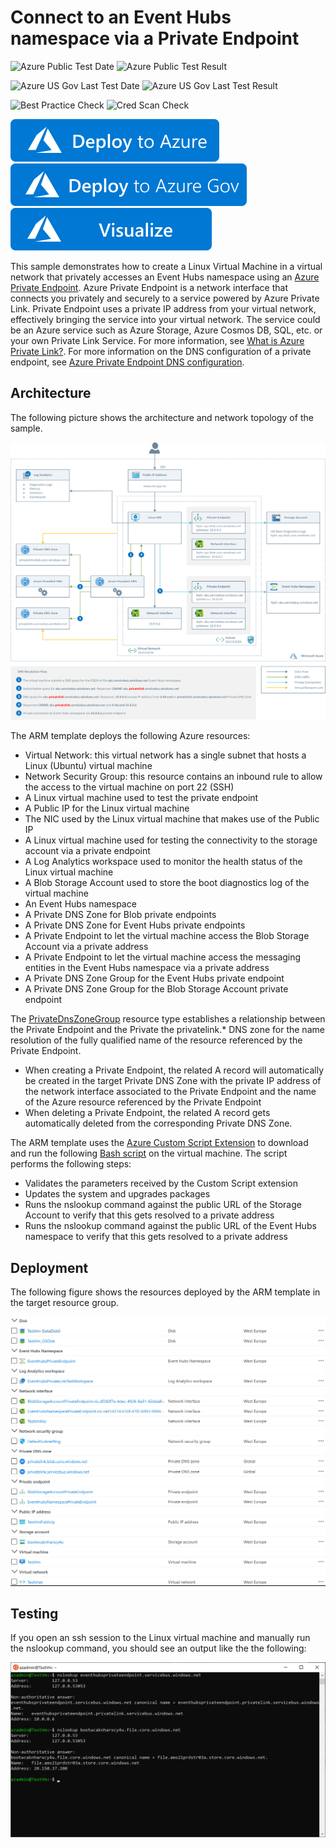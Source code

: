 # Connect to an Event Hubs namespace via a Private Endpoint #

![Azure Public Test Date](https://azurequickstartsservice.blob.core.windows.net/badges/quickstarts/microsoft.eventhub/eventhubs-private-endpoint/PublicLastTestDate.svg)
![Azure Public Test Result](https://azurequickstartsservice.blob.core.windows.net/badges/quickstarts/microsoft.eventhub/eventhubs-private-endpoint/PublicDeployment.svg)

![Azure US Gov Last Test Date](https://azurequickstartsservice.blob.core.windows.net/badges/quickstarts/microsoft.eventhub/eventhubs-private-endpoint/FairfaxLastTestDate.svg)
![Azure US Gov Last Test Result](https://azurequickstartsservice.blob.core.windows.net/badges/quickstarts/microsoft.eventhub/eventhubs-private-endpoint/FairfaxDeployment.svg)

![Best Practice Check](https://azurequickstartsservice.blob.core.windows.net/badges/quickstarts/microsoft.eventhub/eventhubs-private-endpoint/BestPracticeResult.svg)
![Cred Scan Check](https://azurequickstartsservice.blob.core.windows.net/badges/quickstarts/microsoft.eventhub/eventhubs-private-endpoint/CredScanResult.svg)

[![Deploy To Azure](https://raw.githubusercontent.com/Azure/azure-quickstart-templates/master/1-CONTRIBUTION-GUIDE/images/deploytoazure.svg?sanitize=true)](https://portal.azure.com/#create/Microsoft.Template/uri/https%3A%2F%2Fraw.githubusercontent.com%2FAzure%2Fazure-quickstart-templates%2Fmaster%2Fquickstarts%2Fmicrosoft.eventhub%2Feventhubs-private-endpoint%2Fazuredeploy.json)
[![Deploy To Azure US Gov](https://raw.githubusercontent.com/Azure/azure-quickstart-templates/master/1-CONTRIBUTION-GUIDE/images/deploytoazuregov.svg?sanitize=true)](https://portal.azure.us/#create/Microsoft.Template/uri/https%3A%2F%2Fraw.githubusercontent.com%2FAzure%2Fazure-quickstart-templates%2Fmaster%2Fquickstarts%2Fmicrosoft.eventhub%2Feventhubs-private-endpoint%2Fazuredeploy.json)
[![Visualize](https://raw.githubusercontent.com/Azure/azure-quickstart-templates/master/1-CONTRIBUTION-GUIDE/images/visualizebutton.svg?sanitize=true)](http://armviz.io/#/?load=https%3A%2F%2Fraw.githubusercontent.com%2FAzure%2Fazure-quickstart-templates%2Fmaster%2Fquickstarts%2Fmicrosoft.eventhub%2Feventhubs-private-endpoint%2Fazuredeploy.json)

This sample demonstrates how to create a Linux Virtual Machine in a virtual network that privately accesses an Event Hubs namespace using an [Azure Private Endpoint](https://docs.microsoft.com/en-us/azure/private-link/private-endpoint-overview). Azure Private Endpoint is a network interface that connects you privately and securely to a service powered by Azure Private Link. Private Endpoint uses a private IP address from your virtual network, effectively bringing the service into your virtual network. The service could be an Azure service such as Azure Storage, Azure Cosmos DB, SQL, etc. or your own Private Link Service. For more information, see [What is Azure Private Link?](https://docs.microsoft.com/en-us/azure/private-link/private-link-overview). For more information on the DNS configuration of a private endpoint, see [Azure Private Endpoint DNS configuration](https://docs.microsoft.com/en-us/azure/private-link/private-endpoint-dns).

## Architecture ##

The following picture shows the architecture and network topology of the sample.

![Architecture](images/architecture.png)

The ARM template deploys the following Azure resources:

- Virtual Network: this virtual network has a single subnet that hosts a Linux (Ubuntu) virtual machine
- Network Security Group: this resource contains an inbound rule to allow the access to the virtual machine on port 22 (SSH)
- A Linux virtual machine used to test the private endpoint
- A Public IP for the Linux virtual machine
- The NIC used by the Linux virtual machine that makes use of the Public IP
- A Linux virtual machine used for testing the connectivity to the storage account via a private endpoint
- A Log Analytics workspace used to monitor the health status of the Linux virtual machine
- A Blob Storage Account used to store the boot diagnostics log of the virtual machine
- An Event Hubs namespace
- A Private DNS Zone for Blob private endpoints
- A Private DNS Zone for Event Hubs private endpoints
- A Private Endpoint to let the virtual machine access the Blob Storage Account via a private address
- A Private Endpoint to let the virtual machine access the messaging entities in the Event Hubs namespace via a private address
- A Private DNS Zone Group for the Event Hubs private endpoint
- A Private DNS Zone Group for the Blob Storage Account private endpoint

The [PrivateDnsZoneGroup](https://docs.microsoft.com/en-us/azure/templates/microsoft.network/privateendpoints/privateDnsZoneGroups) resource type establishes a relationship between the Private Endpoint and the Private the privatelink.* DNS zone for the name resolution of the fully qualified name of the resource referenced by the Private Endpoint.

- When creating a Private Endpoint, the related A record will automatically be created in the target Private DNS Zone with the private IP address of the network interface associated to the Private Endpoint and the name of the Azure resource referenced by the Private Endpoint
- When deleting a Private Endpoint, the related A record gets automatically deleted from the corresponding Private DNS Zone.

The ARM template uses the [Azure Custom Script Extension](https://docs.microsoft.com/en-us/azure/virtual-machines/extensions/custom-script-linux) to download and run the following [Bash script](scripts/eventhubs_nslookup.sh) on the virtual machine. The script performs the following steps:

- Validates the parameters received by the Custom Script extension
- Updates the system and upgrades packages
- Runs the nslookup command against the public URL of the Storage Account to verify that this gets resolved to a private address
- Runs the nslookup command against the public URL of the Event Hubs namespace to verify that this gets resolved to a private address

## Deployment ##

The following figure shows the resources deployed by the ARM template in the target resource group.

![Resource Group](images/resourcegroup.png)

## Testing ##

If you open an ssh session to the Linux virtual machine and manually run the nslookup command, you should see an output like the the following:

![Architecture](images/nslookup.png)
